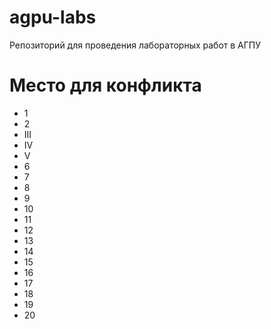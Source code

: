# agpu-labs
Репозиторий для проведения лабораторных работ в АГПУ

# Место для конфликта

- 1
- 2
- III 
- IV
- V
- 6
- 7
- 8
- 9
- 10
- 11
- 12
- 13
- 14
- 15
- 16
- 17
- 18
- 19
- 20

